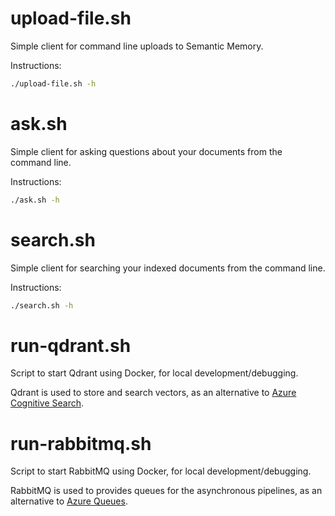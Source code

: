 # upload-file.sh

Simple client for command line uploads to Semantic Memory.

Instructions:

```bash
./upload-file.sh -h
```

# ask.sh

Simple client for asking questions about your documents from the command line.

Instructions:

```bash
./ask.sh -h
```

# search.sh

Simple client for searching your indexed documents from the command line.

Instructions:

```bash
./search.sh -h
```

# run-qdrant.sh

Script to start Qdrant using Docker, for local development/debugging.

Qdrant is used to store and search vectors, as an alternative to
[Azure Cognitive Search](https://azure.microsoft.com/products/ai-services/cognitive-search).

# run-rabbitmq.sh

Script to start RabbitMQ using Docker, for local development/debugging.

RabbitMQ is used to provides queues for the asynchronous pipelines,
as an alternative to
[Azure Queues](https://learn.microsoft.com/azure/storage/queues/storage-queues-introduction).